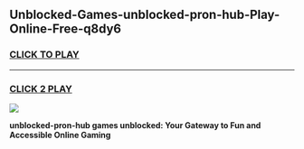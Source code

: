 
## Unblocked-Games-unblocked-pron-hub-Play-Online-Free-q8dy6
<h3>
<a href="https://premium76.site?title=unblocked-pron-hub&ref=26A">CLICK TO PLAY</a></h3>
<hr>

<h3>
<a href="https://premium76.site?title=unblocked-pron-hub&ref=26A">CLICK 2 PLAY</a>
  
</h3>

<a href="https://premium76.site?title=unblocked-pron-hub&ref=26A"><img src="https://clearcache.store/games.png"></a>


**unblocked-pron-hub games unblocked: Your Gateway to Fun and Accessible Online Gaming**
